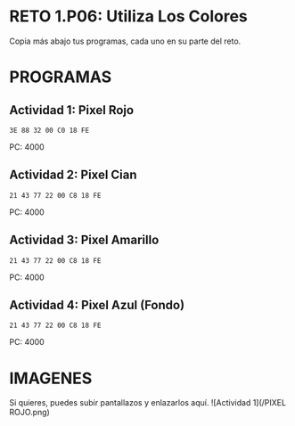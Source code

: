 # RETO 1.P06: Utiliza Los Colores
Copia más abajo tus programas, cada uno en su parte del reto.

# PROGRAMAS

## Actividad 1: Pixel Rojo
```
3E 88 32 00 C0 18 FE
```
PC: 4000

## Actividad 2: Pixel Cian
```
21 43 77 22 00 C8 18 FE
```
PC: 4000

## Actividad 3: Pixel Amarillo
```
21 43 77 22 00 C8 18 FE
```
PC: 4000

## Actividad 4: Pixel Azul (Fondo)
```
21 43 77 22 00 C8 18 FE
```
PC: 4000

# IMAGENES
Si quieres, puedes subir pantallazos y enlazarlos aquí.
![Actividad 1](/PIXEL ROJO.png)
